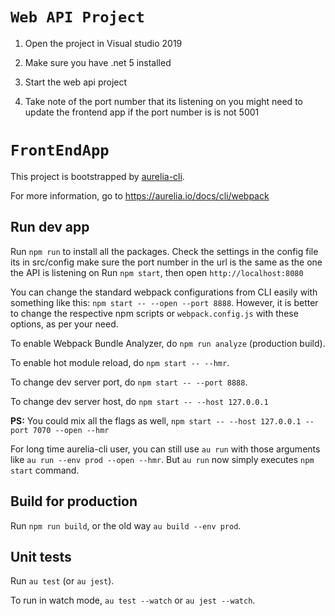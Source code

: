 
# `Web API Project`

1. Open the project in Visual studio 2019
2. Make sure you have .net 5 installed 

3. Start the web api project 
4. Take note of the port number that its listening on you might need to update the frontend app if the port number is
   is not 5001






# `FrontEndApp`

This project is bootstrapped by [aurelia-cli](https://github.com/aurelia/cli).

For more information, go to https://aurelia.io/docs/cli/webpack

## Run dev app
Run `npm run` to  install all the packages.
Check the  settings in the config file its in src/config make sure the port number in the url is the same as the one the  API is listening on 
Run `npm start`, then open `http://localhost:8080`


You can change the standard webpack configurations from CLI easily with something like this: `npm start -- --open --port 8888`. However, it is better to change the respective npm scripts or `webpack.config.js` with these options, as per your need.

To enable Webpack Bundle Analyzer, do `npm run analyze` (production build).

To enable hot module reload, do `npm start -- --hmr`.

To change dev server port, do `npm start -- --port 8888`.

To change dev server host, do `npm start -- --host 127.0.0.1`

**PS:** You could mix all the flags as well, `npm start -- --host 127.0.0.1 --port 7070 --open --hmr`

For long time aurelia-cli user, you can still use `au run` with those arguments like `au run --env prod --open --hmr`. But `au run` now simply executes `npm start` command.

## Build for production

Run `npm run build`, or the old way `au build --env prod`.

## Unit tests

Run `au test` (or `au jest`).

To run in watch mode, `au test --watch` or `au jest --watch`.
